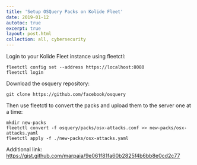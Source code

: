 ```yaml
---
title: 'Setup OSQuery Packs on Kolide Fleet'
date: 2019-01-12
autotoc: true
excerpt: true
layout: post.html
collection: all, cybersecurity
---
```


Login to your Kolide Fleet instance using fleetctl:

```
fleetctl config set --address https://localhost:8080
fleetctl login
```




Download the osquery repository:

```
git clone https://github.com/facebook/osquery
```




Then use fleetctl to convert the packs and upload them to the server one at a time:

```
mkdir new-packs
fleetctl convert -f osquery/packs/osx-attacks.conf >> new-packs/osx-attacks.yaml
fleetctl apply -f ./new-packs/osx-attacks.yaml
```





Additional link: https://gist.github.com/marpaia/9e061f81fa60b2825f4b6bb8e0cd2c77
